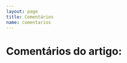 ```yaml
---
layout: page
title: Comentários
name: comentarios
---
```


<h1 id="artigo">Comentários do artigo:<br></h1>
<div id="comentarios">
	<div class="fb-comments" data-href="" data-width="600" data-num-posts="500"></div>
</div>
<div id="fb-root"></div>


<script>
(function(){

	// helper
	function getURLParameter(name) {
	    var params = location.search.replace(/\/\/$/, '/');
	    var value = decodeURI((RegExp(name + '=' + '(.+?)(&|$)').exec(params)||[,null])[1]);
	    return value === 'null'? undefined : value;
	}

	// pega URL do artigo
	var post_url = decodeURIComponent(getURLParameter('url'));
	var post_title = decodeURIComponent(getURLParameter('title').replace(/\/$/, '').replace(/\+/g, ' '));

	// preenche artgios
	document.getElementById('artigo').innerHTML += '<a href="'+post_url+'">'+post_title+'</a>';
	document.querySelector('#comentarios .fb-comments').setAttribute('data-href', 'http://sergiolopes.org' + post_url);

	// carrega facebook
	(function(d, s, id) {
	  var js, fjs = d.getElementsByTagName(s)[0];
	  if (d.getElementById(id)) return;
	  js = d.createElement(s); js.id = id;
	  js.src = "//connect.facebook.net/pt_BR/all.js#xfbml=1&appId=309652569089723";
	  fjs.parentNode.insertBefore(js, fjs);
	}(document, 'script', 'facebook-jssdk'));
})();

</script>